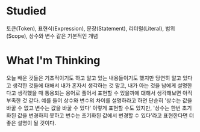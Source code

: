 # Studied
토큰(Token), 표현식(Expression), 문장(Statement), 리터럴(Literal), 범위(Scope), 상수와 변수 같은 기본적인 개념




# What I'm Thinking
오늘 배운 것들은 기초적이기도 하고 알고 있는 내용들이기도 했지만 당연히 알고 있다고 생각한 것들에 대해서 내가 혼자서 생각하는 것 말고, 내가 아는 것을 남에게 설명한다고 생각했을 때 통용되는 용어로 풀어서 표현할 수 있을까에 대해서 생각해보면 아직 부족한 것 같다.
예를 들어 상수와 변수의 차이를 설명하라고 하면 단순히 '상수는 값을 바꿀 수 없고 변수는 값을 바꿀 수 있다' 이렇게 표현할 수도 있지만, '상수는 한번 초기화된 값을 변경하지 못하고 변수는 초기화된 값에서 변경할 수 있다'라고 표현한다면 더 좋은 설명이 될 것이다.
